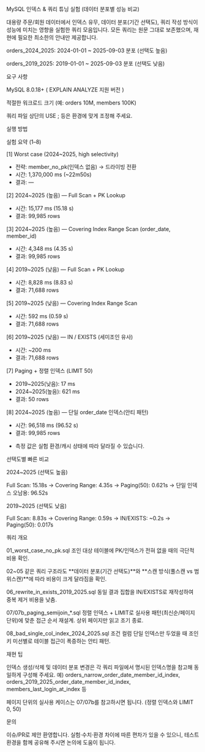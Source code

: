 MySQL 인덱스 & 쿼리 튜닝 실험 (데이터 분포별 성능 비교)

대용량 주문/회원 데이터에서 인덱스 유무, 데이터 분포(기간 선택도), 쿼리 작성 방식이 성능에 미치는 영향을 실험한 쿼리 모음입니다.
모든 쿼리는 원문 그대로 보존했으며, 재현에 필요한 최소한의 안내만 제공합니다.



orders_2024_2025: 2024-01-01 ~ 2025-09-03 분포 (선택도 높음)

orders_2019_2025: 2019-01-01 ~ 2025-09-03 분포 (선택도 낮음)

요구 사항

MySQL 8.0.18+ ( EXPLAIN ANALYZE 지원 버전 )

적절한 워크로드 크기 (예: orders 10M, members 100K)

쿼리 파일 상단의 USE <database>; 등은 환경에 맞게 조정해 주세요.

실행 방법


실험 요약 (1–8)

[1] Worst case (2024~2025, high selectivity)
- 전략: member_no_pk(인덱스 없음) → 드라이빙 전환
- 시간: 1,370,000 ms (~22m50s)
- 결과: —

[2] 2024~2025 (높음) — Full Scan + PK Lookup
- 시간: 15,177 ms (15.18 s)
- 결과: 99,985 rows

[3] 2024~2025 (높음) — Covering Index Range Scan (order_date, member_id)
- 시간: 4,348 ms (4.35 s)
- 결과: 99,985 rows

[4] 2019~2025 (낮음) — Full Scan + PK Lookup
- 시간: 8,828 ms (8.83 s)
- 결과: 71,688 rows

[5] 2019~2025 (낮음) — Covering Index Range Scan
- 시간: 592 ms (0.59 s)
- 결과: 71,688 rows

[6] 2019~2025 (낮음) — IN / EXISTS (세미조인 유사)
- 시간: ~200 ms
- 결과: 71,688 rows

[7] Paging + 정렬 인덱스 (LIMIT 50)
- 2019~2025(낮음): 17 ms
- 2024~2025(높음): 621 ms
- 결과: 50 rows

[8] 2024~2025 (높음) — 단일 order_date 인덱스(안티 패턴)
- 시간: 96,518 ms (96.52 s)
- 결과: 99,985 rows

* 측정 값은 실험 환경/캐시 상태에 따라 달라질 수 있습니다.

선택도별 빠른 비교

2024~2025 (선택도 높음)

Full Scan: 15.18s → Covering Range: 4.35s → Paging(50): 0.621s → 단일 인덱스 오남용: 96.52s

2019~2025 (선택도 낮음)

Full Scan: 8.83s → Covering Range: 0.59s → IN/EXISTS: ~0.2s → Paging(50): 0.017s

쿼리 개요

01_worst_case_no_pk.sql
조인 대상 테이블에 PK/인덱스가 전혀 없을 때의 극단적 비용 확인.

02~05
같은 쿼리 구조라도 **데이터 분포(기간 선택도)**와 **스캔 방식(풀스캔 vs 범위스캔)**에 따라 비용이 크게 달라짐을 확인.

06_rewrite_in_exists_2019_2025.sql
동일 결과 집합을 IN/EXISTS로 재작성하여 중복 제거 비용을 낮춤.

07/07b_paging_semijoin_*.sql
정렬 인덱스 + LIMIT로 실사용 패턴(최신순/페이지 단위)에 맞춘 접근 순서 재설계. 상위 페이지만 읽고 조기 종료.

08_bad_single_col_index_2024_2025.sql
조건 컬럼 단일 인덱스만 두었을 때 조인 키 미선별로 테이블 접근이 폭증하는 안티 패턴.

재현 팁

인덱스 생성/삭제 및 데이터 분포 변경은 각 쿼리 파일에서 명시된 인덱스명을 참고해 동일하게 구성해 주세요.
예) orders_narrow_order_date_member_id_index, orders_2019_2025_order_date_member_id_index, members_last_login_at_index 등

페이지 단위의 실사용 케이스는 07/07b를 참고하시면 됩니다. (정렬 인덱스와 LIMIT 0, 50)

문의

이슈/PR로 제안 환영합니다.
실험·수치·환경 차이에 따른 편차가 있을 수 있으니, 테스트 환경을 함께 공유해 주시면 논의에 도움이 됩니다.